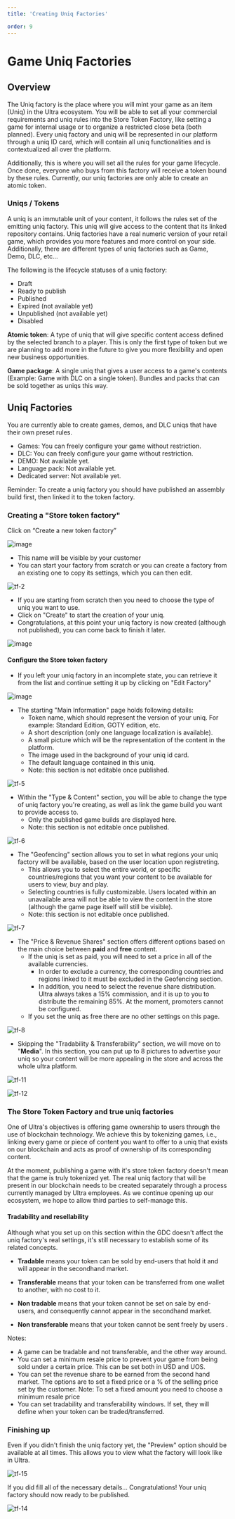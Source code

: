 ```yaml
---
title: 'Creating Uniq Factories'

order: 9
---
```


# Game Uniq Factories

## Overview

The Uniq factory is the place where you will mint your game as an item (Uniq) in the Ultra ecosystem. You will be able to set all your commercial requirements and uniq rules into the Store Token Factory, like setting a game for internal usage or to organize a restricted close beta (both planned). Every uniq factory and uniq will be represented in our platform through a uniq ID card, which will contain all uniq functionalities and is contextualized all over the platform.

Additionally, this is where you will set all the rules for your game lifecycle. Once done, everyone who buys from this factory will receive a token bound by these rules. Currently, our uniq factories are only able to create an atomic token.

### Uniqs / Tokens

A uniq is an immutable unit of your content, it follows the rules set of the emitting uniq factory. This uniq will give access to the content that its linked repository contains. Uniq factories have a real numeric version of your retail game, which provides you more features and more control on your side. Additionally, there are different types of uniq factories such as Game, Demo, DLC, etc…

The following is the lifecycle statuses of a uniq factory:
-   Draft
-   Ready to publish
-   Published
-   Expired (not available yet)
-   Unpublished (not available yet)
-   Disabled

**Atomic token**: A type of uniq that will give specific content access defined by the selected branch to a player. This is only the first type of token but we are planning to add more in the future to give you more flexibility and open new business opportunities.

**Game package**: A single uniq that gives a user access to a game's contents (Example: Game with DLC on a single token). Bundles and packs that can be sold together as uniqs this way.

## Uniq Factories

You are currently able to create games, demos, and DLC uniqs that have their own preset rules.

-   Games: You can freely configure your game without restriction.
-   DLC: You can freely configure your game without restriction.
-   DEMO: Not available yet.
-   Language pack: Not available yet.
-   Dedicated server: Not available yet.

Reminder: To create a uniq factory you should have published an assembly build first, then linked it to the token factory.

### Creating a "Store token factory"

Click on “Create a new token factory”

![image](https://github.com/Tomas-Cucit/docs-blockchain/assets/140004349/3a2a5480-ad1b-4bbe-bbc1-e059ca792a7f)

-   This name will be visible by your customer
-   You can start your factory from scratch or you can create a factory from an existing one to copy its settings, which you can then edit.

![tf-2](/images/gdc/tf-2.png)

-   If you are starting from scratch then you need to choose the type of uniq you want to use.
-   Click on "Create" to start the creation of your uniq.
-   Congratulations, at this point your uniq factory is now created (although not published), you can come back to finish it later.

![image](https://github.com/Tomas-Cucit/docs-blockchain/assets/140004349/667e3444-fb9e-43ec-850e-aff0c10f93d3)

#### Configure the Store token factory

-   If you left your uniq factory in an incomplete state, you can retrieve it from the list and continue setting it up by clicking on "Edit Factory"

![image](https://github.com/Tomas-Cucit/docs-blockchain/assets/140004349/113ff0f5-028a-448a-bd00-f13c7698043a)

-   The starting "Main Information" page holds following details:
    -   Token name, which should represent the version of your uniq. For example: Standard Edition, GOTY edition, etc.
    -   A short description (only one language localization is available).
    -   A small picture which will be the representation of the content in the platform.
    -   The image used in the background of your uniq id card.
    -   The default language contained in this uniq.
    -   Note: this section is not editable once published.

![tf-5](/images/gdc/tf-5.png)

-   Within the "Type & Content" section, you will be able to change the type of uniq factory you're creating, as well as link the game build you want to provide access to.
    -   Only the published game builds are displayed here.
    -   Note: this section is not editable once published.

![tf-6](/images/gdc/tf-6.png)

-   The "Geofencing" section allows you to set in what regions your uniq factory will be available, based on the user location upon registreting.
    -   This allows you to select the entire world, or specific countries/regions that you want your content to be available for users to view, buy and play.
    -   Selecting countries is fully customizable. Users located within an unavailable area will not be able to view the content in the store (although the game page itself will still be visible).
    -   Note: this section is not editable once published.

![tf-7](/images/gdc/tf-7.png)

-   The "Price & Revenue Shares" section offers different options based on the main choice between **paid** and **free** content.
    -   If the uniq is set as paid, you will need to set a price in all of the available currencies.
        -   In order to exclude a currency, the corresponding countries and regions linked to it must be excluded in the Geofencing section.
        -   In addition, you need to select the revenue share distribution. Ultra always takes a 15% commission, and it is up to you to distribute the remaining 85%. At the moment, promoters cannot be configured.
    -   If you set the uniq as free there are no other settings on this page.

![tf-8](/images/gdc/tf-8.png)

-   Skipping the "Tradability & Transferability" section, we will move on to "**Media**". In this section, you can put up to 8 pictures to advertise your uniq so your content will be more appealing in the store and across the whole ultra platform.

![tf-11](/images/gdc/tf-11.png)

![tf-12](/images/gdc/tf-12.png)

### The Store Token Factory and true uniq factories

One of Ultra's objectives is offering game ownership to users through the use of blockchain technology. We achieve this by tokenizing games, i.e., linking every game or piece of content you want to offer to a uniq that exists on our blockchain and acts as proof of ownership of its corresponding content.

At the moment, publishing a game with it's store token factory doesn't mean that the game is truly tokenized yet. The real uniq factory that will be present in our blockchain needs to be created separately through a process currently managed by Ultra employees. As we continue opening up our ecosystem, we hope to allow third parties to self-manage this.

#### Tradability and resellability

Although what you set up on this section within the GDC doesn't affect the uniq factory's real settings, it's still necessary to establish some of its related concepts.

-   **Tradable** means your token can be sold by end-users that hold it and will appear in the secondhand market.

-   **Transferable** means that your token can be transferred from one wallet to another, with no cost to it.

-   **Non tradable** means that your token cannot be set on sale by end-users, and consequently cannot appear in the secondhand market.

-   **Non transferable** means that your token cannot be sent freely by users .

Notes:
-   A game can be tradable and not transferable, and the other way around.
-   You can set a minimum resale price to prevent your game from being sold under a certain price. This can be set both in USD and UOS.
-   You can set the revenue share to be earned from the second hand market. The options are to set a fixed price or a % of the selling price set by the customer. Note: To set a fixed amount you need to choose a minimum resale price
-   You can set tradability and transferability windows. If set, they will define when your token can be traded/transferred.

### Finishing up

Even if you didn't finish the uniq factory yet, the "Preview" option should be available at all times. This allows you to view what the factory will look like in Ultra.

![tf-15](/images/gdc/tf-15.png)

If you did fill all of the necessary details... Congratulations! Your uniq factory should now ready to be published.

![tf-14](/images/gdc/tf-14.png)

